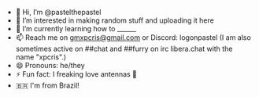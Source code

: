 - 👋 Hi, I’m @pastelthepastel
- 👀 I’m interested in making random stuff and uploading it here
- 🌱 I’m currently learning how to ______
- 📫 Reach me on gmxpcris@gmail.com or Discord: logonpastel (I am also sometimes active on ##chat and ##furry on irc libera.chat with the name "xpcris".)
- 😄 Pronouns: he/they
- ⚡ Fun fact: I freaking love antennas 📡
- 🇧🇷 I'm from Brazil!

<!---
pastelthepastel/pastelthepastel is a ✨ special ✨ repository because its `README.md` (this file) appears on your GitHub profile.
You can click the Preview link to take a look at your changes.
--->
